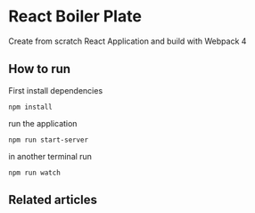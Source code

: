 # React Boiler Plate
Create from scratch React Application and build with Webpack 4  

## How to run
First install dependencies
```
npm install
```

run the application
```
npm run start-server
```

in another terminal run
```
npm run watch
```

## Related articles
